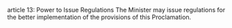 article 13: Power to Issue Regulations 
The Minister may issue regulations for the better implementation of the provisions of this Proclamation. 
<ul>
</ul>